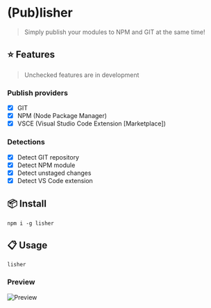 # (Pub)lisher

> Simply publish your modules to NPM and GIT at the same time!

## :star: Features

> Unchecked features are in development

### Publish providers

- [x] GIT
- [x] NPM (Node Package Manager)
- [x] VSCE (Visual Studio Code Extension [Marketplace])

### Detections

- [x] Detect GIT repository
- [x] Detect NPM module
- [x] Detect unstaged changes
- [x] Detect VS Code extension

## :package: Install

```command
npm i -g lisher
```

## :clipboard: Usage

```command
lisher
```

### Preview

![Preview](https://i.imgur.com/VBAh6Jb.gif)
